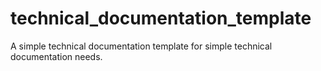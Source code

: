 # technical_documentation_template

A simple technical documentation template for simple technical documentation needs.

